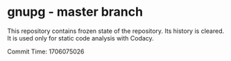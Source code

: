# gnupg - master branch

This repository contains frozen state of the repository.
Its history is cleared. It is used only for static code
analysis with Codacy.

Commit Time: 1706075026